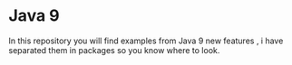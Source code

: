 # Java 9

In this repository you will find examples from Java 9 new features , i have separated them in packages so you know where to look.
